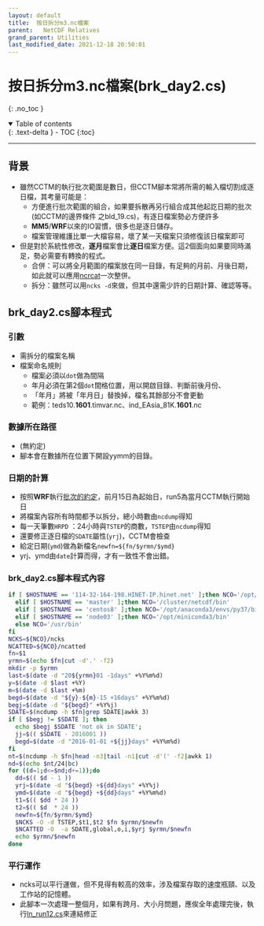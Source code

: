 ```yaml
---
layout: default
title:  按日拆分m3.nc檔案
parent:   NetCDF Relatives
grand_parent: Utilities
last_modified_date: 2021-12-18 20:50:01
---
```

# 按日拆分m3.nc檔案(brk_day2.cs)
{: .no_toc }

<details open markdown="block">
  <summary>
    Table of contents
  </summary>
  {: .text-delta }
- TOC
{:toc}
</details>

---
## 背景
- 雖然CCTM的執行批次範圍是數日，但CCTM腳本常將所需的輸入檔切割成逐日檔，其考量可能是：
  * 方便進行批次範圍的組合，如果要拆散再另行組合成其他起訖日期的批次(如CCTM的邊界條件 之bld_19.cs)，有逐日檔案勢必方便許多
  * **MM5**/**WRF**以來的IO習慣，很多也是逐日儲存。
  * 檔案管理維護比單一大檔容易，壞了某一天檔案只須修復該日檔案即可
- 但是對於系統性修改，**逐月**檔案會比**逐日**檔案方便。這2個面向如果要同時滿足，勢必需要有轉換的程式。
  * 合併：可以將全月範圍的檔案放在同一目錄，有足夠的月前、月後日期，如此就可以應用[ncrcat]()一次整併。
  * 拆分：雖然可以用`ncks -d`來做，但其中還需少許的日期計算、確認等等。

## brk_day2.cs腳本程式

### 引數
- 需拆分的檔案名稱
- 檔案命名規則
  * 檔案必須以`dot`做為間隔
  * 年月必須在第2個`dot`間格位置，用以開啟目錄、判斷前後月份、
  * 「年月」將被「年月日」替換掉，檔名其餘部分不會更動
  * 範例：teds10.**1601**.timvar.nc、ind_EAsia_81K.**1601**.nc

### 數據所在路徑
- (無約定)
- 腳本會在數據所在位置下開設yymm的目錄。

### 日期的計算
* 按照**WRF**執行[批次的約定](/Focus-on-Air-Quality/wind_models/OBSGRID/obsYYMM_run.sh/#%E6%89%B9%E6%AC%A1%E7%9A%84%E5%AE%9A%E7%BE%A9)，前月15日為起始日，run5為當月CCTM執行開始日
* 將檔案內容所有時間都予以拆分，總小時數由`ncdump`得知
* 每一天筆數`HRPD` ：24小時與`TSTEP`的商數，`TSTEP`由`ncdump`得知
* 還要修正逐日檔的`SDATE`屬性(`yrj`)，CCTM會檢查
* 給定日期(`ymd`)做為新檔名```newfn=${fn/$yrmn/$ymd} ```
* yrj、ymd由`date`計算而得，才有一致性不會出錯。 

### brk_day2.cs腳本程式內容
```bash
if [ $HOSTNAME == '114-32-164-198.HINET-IP.hinet.net' ];then NCO='/opt/anaconda3/bin'
  elif [ $HOSTNAME == 'master' ];then NCO='/cluster/netcdf/bin'
  elif [ $HOSTNAME == 'centos8' ];then NCO='/opt/anaconda3/envs/py37/bin'
  elif [ $HOSTNAME == 'node03' ];then NCO='/opt/miniconda3/bin'
  else NCO='/usr/bin'
fi
NCKS=${NCO}/ncks
NCATTED=${NCO}/ncatted
fn=$1
yrmn=$(echo $fn|cut -d'.' -f2)
mkdir -p $yrmn
last=$(date -d "20${yrmn}01 -1days" +%Y%m%d)
y=$(date -d $last +%Y)
m=$(date -d $last +%m)
begd=$(date -d "${y}-${m}-15 +16days" +%Y%m%d)
begj=$(date -d "${begd}" +%Y%j)
SDATE=$(ncdump -h $fn|grep SDATE|awkk 3)
if [ $begj != $SDATE ]; then 
  echo $begj $SDATE 'not ok in SDATE'; 
  jj=$(( $SDATE - 2016001 ))
  begd=$(date -d "2016-01-01 +${jj}days" +%Y%m%d)
fi
nt=$(ncdump -h $fn|head -n3|tail -n1|cut -d'(' -f2|awkk 1)
nd=$(echo $nt/24|bc)
for ((d=1;d<=$nd;d+=1));do
  dd=$(( $d - 1 ))
  yrj=$(date -d "${begd} +${dd}days" +%Y%j)
  ymd=$(date -d "${begd} +${dd}days" +%Y%m%d)
  t1=$(( $dd * 24 )) 
  t2=$(( $d  * 24 )) 
  newfn=${fn/$yrmn/$ymd}
  $NCKS -O -d TSTEP,$t1,$t2 $fn $yrmn/$newfn
  $NCATTED -O  -a SDATE,global,o,i,$yrj $yrmn/$newfn
  echo $yrmn/$newfn 
done
```

### 平行運作
* ncks可以平行運做，但不見得有較高的效率，涉及檔案存取的速度瓶頸、以及工作站的記憶體。
* 此腳本一次處理一整個月，如果有跨月、大小月問題，應俟全年處理完後，執行[ln_run12.cs]()來連結修正